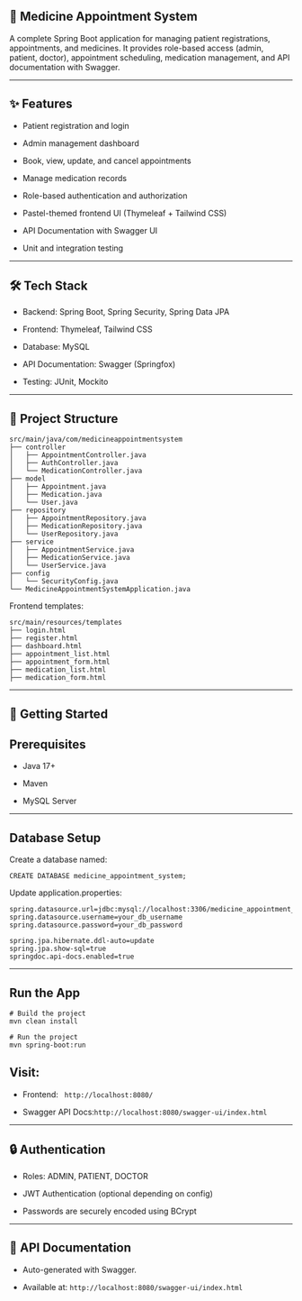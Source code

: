 ## 🏥 Medicine Appointment System

A complete Spring Boot application for managing patient registrations, appointments, and medicines.
It provides role-based access (admin, patient, doctor), appointment scheduling, medication management, and API documentation with Swagger.

---
## ✨ Features

- Patient registration and login

- Admin management dashboard

- Book, view, update, and cancel appointments

- Manage medication records

- Role-based authentication and authorization

- Pastel-themed frontend UI (Thymeleaf + Tailwind CSS)

- API Documentation with Swagger UI

- Unit and integration testing

---

## 🛠️ Tech Stack

- Backend: Spring Boot, Spring Security, Spring Data JPA

- Frontend: Thymeleaf, Tailwind CSS

- Database: MySQL

- API Documentation: Swagger (Springfox)

- Testing: JUnit, Mockito

---

## 📂 Project Structure

```
src/main/java/com/medicineappointmentsystem
├── controller
│   ├── AppointmentController.java
│   ├── AuthController.java
│   └── MedicationController.java
├── model
│   ├── Appointment.java
│   ├── Medication.java
│   └── User.java
├── repository
│   ├── AppointmentRepository.java
│   ├── MedicationRepository.java
│   └── UserRepository.java
├── service
│   ├── AppointmentService.java
│   ├── MedicationService.java
│   └── UserService.java
├── config
│   └── SecurityConfig.java
└── MedicineAppointmentSystemApplication.java
```
Frontend templates:
```
src/main/resources/templates
├── login.html
├── register.html
├── dashboard.html
├── appointment_list.html
├── appointment_form.html
├── medication_list.html
├── medication_form.html
```

---
## 🚀 Getting Started
## Prerequisites

- Java 17+

- Maven

- MySQL Server
  
---

## Database Setup

Create a database named:
```
CREATE DATABASE medicine_appointment_system;
```

Update application.properties:
```
spring.datasource.url=jdbc:mysql://localhost:3306/medicine_appointment_system
spring.datasource.username=your_db_username
spring.datasource.password=your_db_password

spring.jpa.hibernate.ddl-auto=update
spring.jpa.show-sql=true
springdoc.api-docs.enabled=true
```
---

## Run the App
```
# Build the project
mvn clean install

# Run the project
mvn spring-boot:run
```

## Visit:

- Frontend: ``` http://localhost:8080/```

- Swagger API Docs:``` http://localhost:8080/swagger-ui/index.html ```

---

## 🔒 Authentication

- Roles: ADMIN, PATIENT, DOCTOR

- JWT Authentication (optional depending on config)

- Passwords are securely encoded using BCrypt
---

## 📃 API Documentation

- Auto-generated with Swagger.

- Available at:
```http://localhost:8080/swagger-ui/index.html```




